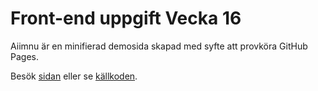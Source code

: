 # Front-end uppgift Vecka 16

Aiimnu är en minifierad demosida skapad med syfte att provköra GitHub Pages.

Besök [sidan](https://n11m11.github.io/Uppgift-16/) eller se [källkoden](https://n11m11.github.io/Uppgift-16/source_code.html).
